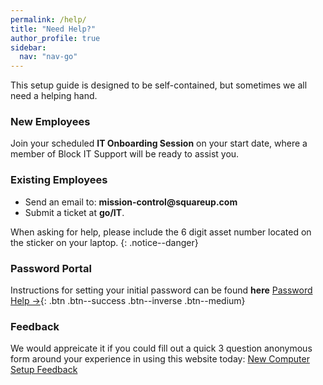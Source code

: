 ```yaml
---
permalink: /help/
title: "Need Help?"
author_profile: true
sidebar:
  nav: "nav-go"
---
```


This setup guide is designed to be self-contained, but sometimes we all need a helping hand. 

### New Employees
Join your scheduled __IT Onboarding Session__ on your start date, where a member of Block IT Support will be ready to assist you.

### Existing Employees
  * Send an email to: __mission-control@squareup.com__
  * Submit a ticket at __go/IT__.

When asking for help, please include the 6 digit asset number located on the sticker on your laptop.
{: .notice--danger}

### Password Portal
Instructions for setting your initial password can be found __here__ [Password Help &rarr;](/password-assistance){: .btn .btn--success .btn--inverse .btn--medium} 

### Feedback
We would appreicate it if you could fill out a quick 3 question anonymous form around your experience in using this website today: [New Computer Setup Feedback](https://forms.gle/3EnaboatwgqmhGTw6)


